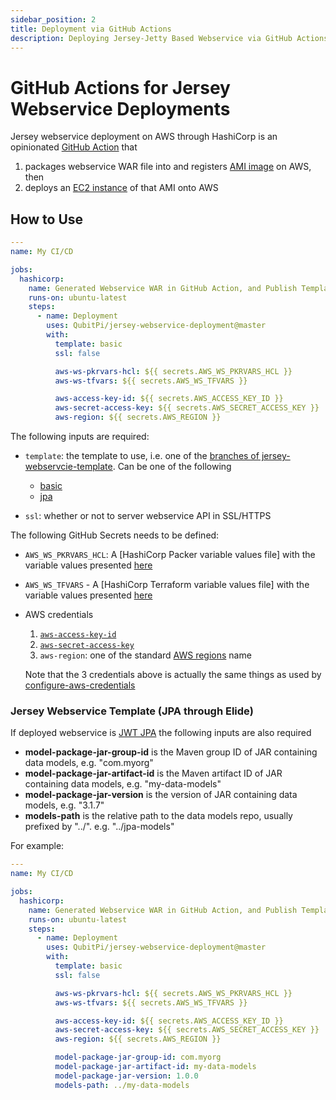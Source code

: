 ```yaml
---
sidebar_position: 2
title: Deployment via GitHub Actions
description: Deploying Jersey-Jetty Based Webservice via GitHub Actions
---
```


[//]: # (Copyright Jiaqi Liu)

[//]: # (Licensed under the Apache License, Version 2.0 &#40;the "License"&#41;;)
[//]: # (you may not use this file except in compliance with the License.)
[//]: # (You may obtain a copy of the License at)

[//]: # (    http://www.apache.org/licenses/LICENSE-2.0)

[//]: # (Unless required by applicable law or agreed to in writing, software)
[//]: # (distributed under the License is distributed on an "AS IS" BASIS,)
[//]: # (WITHOUT WARRANTIES OR CONDITIONS OF ANY KIND, either express or implied.)
[//]: # (See the License for the specific language governing permissions and)
[//]: # (limitations under the License.)

GitHub Actions for Jersey Webservice Deployments
================================================

Jersey webservice deployment on AWS through HashiCorp is an opinionated [GitHub Action] that

1. packages webservice WAR file into and registers [AMI image][AWS AMI] on AWS, then
2. deploys an [EC2 instance][AWS EC2] of that AMI onto AWS

How to Use
----------

```yaml
---
name: My CI/CD

jobs:
  hashicorp:
    name: Generated Webservice WAR in GitHub Action, and Publish Template AMI Image and Deploy it to EC2 through HashiCorp
    runs-on: ubuntu-latest
    steps:
      - name: Deployment
        uses: QubitPi/jersey-webservice-deployment@master
        with:
          template: basic
          ssl: false

          aws-ws-pkrvars-hcl: ${{ secrets.AWS_WS_PKRVARS_HCL }}
          aws-ws-tfvars: ${{ secrets.AWS_WS_TFVARS }}

          aws-access-key-id: ${{ secrets.AWS_ACCESS_KEY_ID }}
          aws-secret-access-key: ${{ secrets.AWS_SECRET_ACCESS_KEY }}
          aws-region: ${{ secrets.AWS_REGION }}
```

The following inputs are required:

- `template`: the template to use, i.e. one of the
  [branches of jersey-webservcie-template](https://github.com/QubitPi/jersey-webservice-template/branches). Can be one
  of the following

  - [basic](https://qubitpi.github.io/jersey-webservice-template/docs/intro)
  - [jpa](https://qubitpi.github.io/jersey-webservice-template/docs/category/jpa-through-yahooelide)

- `ssl`: whether or not to server webservice API in SSL/HTTPS

The following GitHub Secrets needs to be defined:

- `AWS_WS_PKRVARS_HCL`: A [HashiCorp Packer variable values file] with the variable values presented
  [here](https://qubitpi.github.io/hashicorp-aws/docs/webservice#defining-packer-variables)
- `AWS_WS_TFVARS` - A [HashiCorp Terraform variable values file] with the variable values presented
  [here](https://qubitpi.github.io/hashicorp-aws/docs/webservice#defining-terraform-variables)

- AWS credentials

  1. [`aws-access-key-id`](../setup#aws)
  2. [`aws-secret-access-key`](../setup#aws)
  3. `aws-region`: one of the standard [AWS regions] name

  Note that the 3 credentials above is actually the same things as used by [configure-aws-credentials]

### Jersey Webservice Template (JPA through Elide)

If deployed webservice is [JWT JPA](https://qubitpi.github.io/jersey-webservice-template/docs/elide/intro) the following
inputs are also required

- **model-package-jar-group-id** is the Maven group ID of JAR containing data models, e.g. "com.myorg"
- **model-package-jar-artifact-id** is the Maven artifact ID of JAR containing data models, e.g. "my-data-models"
- **model-package-jar-version** is the version of JAR containing data models, e.g. "3.1.7"
- **models-path** is the relative path to the data models repo, usually prefixed by "../". e.g. "../jpa-models"

For example:

```yaml
---
name: My CI/CD

jobs:
  hashicorp:
    name: Generated Webservice WAR in GitHub Action, and Publish Template AMI Image and Deploy it to EC2 through HashiCorp
    runs-on: ubuntu-latest
    steps:
      - name: Deployment
        uses: QubitPi/jersey-webservice-deployment@master
        with:
          template: basic
          ssl: false

          aws-ws-pkrvars-hcl: ${{ secrets.AWS_WS_PKRVARS_HCL }}
          aws-ws-tfvars: ${{ secrets.AWS_WS_TFVARS }}

          aws-access-key-id: ${{ secrets.AWS_ACCESS_KEY_ID }}
          aws-secret-access-key: ${{ secrets.AWS_SECRET_ACCESS_KEY }}
          aws-region: ${{ secrets.AWS_REGION }}

          model-package-jar-group-id: com.myorg
          model-package-jar-artifact-id: my-data-models
          model-package-jar-version: 1.0.0
          models-path: ../my-data-models
```

[AWS AMI]: https://docs.aws.amazon.com/AWSEC2/latest/UserGuide/AMIs.html
[AWS EC2]: https://aws.amazon.com/ec2/
[AWS regions]: https://docs.aws.amazon.com/AWSEC2/latest/UserGuide/using-regions-availability-zones.html

[configure-aws-credentials]: https://github.com/aws-actions/configure-aws-credentials

[GitHub Action]: https://docs.github.com/en/actions/learn-github-actions/understanding-github-actions
